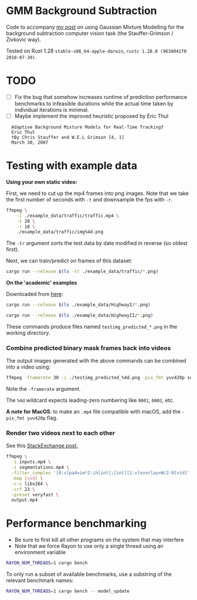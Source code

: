 # GMM Background Subtraction

Code to accompany [my post](https://barkeywolf.consulting/posts/background-subtraction/) on using Gaussian Mixture Modelling for the background subtraction computer vision task (the Stauffer-Grimson / Zivkovic way).

Tested on Rust 1.28 `stable-x86_64-apple-darwin`, `rustc 1.28.0 (9634041f0 2018-07-30)`.



# TODO

- [ ] Fix the bug that somehow increases runtime of prediction performance benchmarks to infeasible durations while the actual time taken by individual iterations is minimal.
- [ ] Maybe implement the improved heuristic proposed by Eric Thul

```
  Adaptive Background Mixture Models for Real-Time Tracking† 
  Eric Thul
  †By Chris Stauffer and W.E.L Grimson [4, 1] 
  March 30, 2007
```



# Testing with example data

**Using your own static video:**

First, we need to cut up the mp4 frames into png images. Note that we take the first number of seconds with `-t` and downsample the fps with `-r`.

```bash
ffmpeg \
	-i ./example_data/traffic/traffic.mp4 \
    -t 20 \
	-r 10 \
	./example_data/traffic/img%4d.png
```

The `-tr` argument sorts the test data by date modified in reverse (so oldest first).

Next, we can train/predict on frames of this dataset:

```bash
cargo run --release $(ls -tr ./example_data/traffic/*.png)
```



**On the 'academic' examples**

Downloaded from [here](http://sbmi2015.na.icar.cnr.it/SBIdataset.html):

```bash
cargo run --release $(ls ./example_data/HighwayI/*.png)
```

```bash
cargo run --release $(ls ./example_data/HighwayII/*.png)
```

These commands produce files named `testimg_predicted_*.png` in the working directory.



### Combine predicted binary mask frames back into videos
The output images generated with the above commands can be combined into a video using:
```bash
ffmpeg -framerate 30 -i ./testimg_predicted_%4d.png -pix_fmt yuv420p segmentations.mp4
```

Note the `-framerate` argument. 

The `%4d` wildcard expects leading-zero numbering like `0001`, `0002`, etc.

**A note for MacOS**: to make an `.mp4` file compatible with macOS, add the `-pix_fmt yuv420p` flag.



### Render two videos next to each other

See this [StackExchange post.](https://unix.stackexchange.com/a/233833)

```bash
ffmpeg \
  -i inputs.mp4 \
  -i segmentations.mp4 \
  -filter_complex '[0:v]pad=iw*2:ih[int];[int][1:v]overlay=W/2:0[vid]' \
  -map [vid] \
  -c:v libx264 \
  -crf 23 \
  -preset veryfast \
  output.mp4
```



# Performance benchmarking

- Be sure to first kill all other programs on the system that may interfere
- Note that we force Rayon to use only a single thread using an environment variable

```bash
RAYON_NUM_THREADS=1 cargo bench
```

To only run a subset of available benchmarks, use a substring of the relevant benchmark names:

```bash
RAYON_NUM_THREADS=1 cargo bench -- model_update
```

